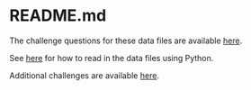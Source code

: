 # README.md

The challenge questions for these data files are available [here](https://docs.google.com/document/d/15UjSg_eDwC5pJ3kaL9OP5QhEZ8CNIVsV9_cg8XMwzQw/edit?usp=sharing). 

See [here](https://github.com/pbeens/CS-Challenge-Data-Files/blob/master/Python-Stub.py) for how to read in the data files using Python. 

Additional challenges are available [here](https://sites.google.com/view/programmingchallenges/home).